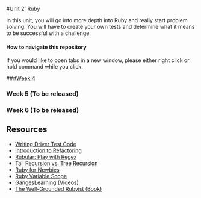 #Unit 2: Ruby

In this unit, you will go into more depth into Ruby and really start problem solving. You will have to create your own tests and determine what it means to be successful with a challenge. 

#### How to navigate this repository
If you would like to open tabs in a new window, please either right click or hold command while you click. 

###[Week 4](week_4)
### Week 5 (To be released)
### Week 6 (To be released)

## Resources
+ [Writing Driver Test Code](https://gist.github.com/dbc-challenges/5aea3150ddec2aec1007)
+ [Introduction to Refactoring](http://sourcemaking.com/refactoring/introduction-to-refactoring)  
+ [Rubular: Play with Regex](http://rubular.com/)  
+ [Tail Recursion vs. Tree Recursion](http://www.dreamincode.net/forums/topic/35002-tail-recursion-vs-tree-recursion/)  
+ [Ruby for Newbies](http://net.tutsplus.com/sessions/ruby-for-newbies)  
+ [Ruby Variable Scope](http://www.techotopia.com/index.php/Ruby_Variable_Scope) 
+ [GangesLearning (Videos)](https://www.youtube.com/user/GangesLearning)
+ [The Well-Grounded Rubyist (Book)](http://www.manning.com/black2/)  